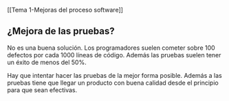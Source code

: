 [[Tema 1-Mejoras del proceso software]]

## ¿Mejora de las pruebas?
No es una buena solución. Los programadores suelen cometer sobre 100 defectos por cada 1000 líneas de código. Además las pruebas suelen tener un éxito de menos del 50%. 

Hay que intentar hacer las pruebas de la mejor forma posible. Además a las pruebas tiene que llegar un producto con buena calidad desde el principio para que sean efectivas.